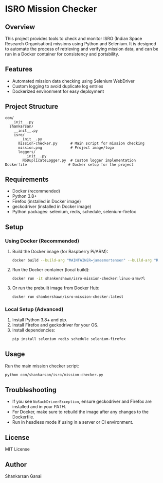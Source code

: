 # ISRO Mission Checker

## Overview
This project provides tools to check and monitor ISRO (Indian Space Research Organisation) missions using Python and Selenium. It is designed to automate the process of retrieving and verifying mission data, and can be run in a Docker container for consistency and portability.

## Features
- Automated mission data checking using Selenium WebDriver
- Custom logging to avoid duplicate log entries
- Dockerized environment for easy deployment

## Project Structure
```
com/
  __init__.py
  shankarsan/
    __init__.py
    isro/
      __init__.py
      mission-checker.py      # Main script for mission checking
      mission.png             # Project image/logo
      loggers/
        __init__.py
        NoDuplicateLogger.py  # Custom logger implementation
Dockerfile                   # Docker setup for the project
```

## Requirements
- Docker (recommended)
- Python 3.8+
- Firefox (installed in Docker image)
- geckodriver (installed in Docker image)
- Python packages: selenium, redis, schedule, selenium-firefox

## Setup
### Using Docker (Recommended)
1. Build the Docker image (for Raspberry Pi/ARM):
   ```sh
   docker build --build-arg "MAINTAINER=jamesmortensen" --build-arg "REPO=geckodriver-arm-binaries" --build-arg "GECKODRIVER_VERSION=v0.34.0" --build-arg "ARCH=linux-armv7l" -t isro-mission-checker:linux-armv7l .
   ```
2. Run the Docker container (local build):
   ```sh
   docker run -it shankershawn/isro-mission-checker:linux-armv7l
   ```
3. Or run the prebuilt image from Docker Hub:
   ```sh
   docker run shankershawn/isro-mission-checker:latest
   ```

### Local Setup (Advanced)
1. Install Python 3.8+ and pip.
2. Install Firefox and geckodriver for your OS.
3. Install dependencies:
   ```sh
   pip install selenium redis schedule selenium-firefox
   ```

## Usage
Run the main mission checker script:
```sh
python com/shankarsan/isro/mission-checker.py
```

## Troubleshooting
- If you see `NoSuchDriverException`, ensure geckodriver and Firefox are installed and in your PATH.
- For Docker, make sure to rebuild the image after any changes to the Dockerfile.
- Run in headless mode if using in a server or CI environment.

## License
MIT License

## Author
Shankarsan Ganai
